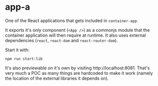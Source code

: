 # app-a

One of the React applications that gets included in `container-app`.

It exports it's only component (`<App />`) as a commonjs module that the
container application will then require at runtime. It also uses external 
dependencies (`react`, `react-dom` and `react-router-dom`).

Start it with:
```
npm run start:lib
```

It's also previewable on it's own by visiting http://localhost:8081.
That's very much a POC as many things are hardcoded to make it work (namely
the location of the external libraries it depends on).
